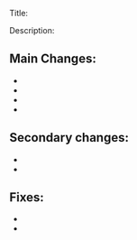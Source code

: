Title:

Description:

Main Changes:
  -
  -
  -
  -
  -
  
 Secondary changes:
  -
  -
  -
  
 Fixes:
 -
 -
 -
  
  
